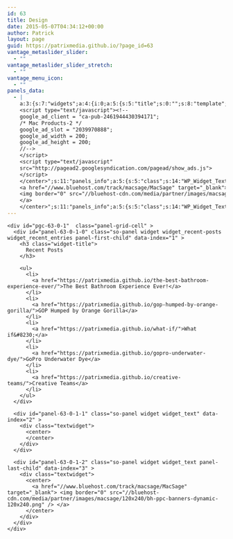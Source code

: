 ```yaml
---
id: 63
title: Design
date: 2015-05-07T04:34:12+00:00
author: Patrick
layout: page
guid: https://patrixmedia.github.io/?page_id=63
vantage_metaslider_slider:
  - ""
vantage_metaslider_slider_stretch:
  - ""
vantage_menu_icon:
  - ""
panels_data:
  - |
    a:3:{s:7:"widgets";a:4:{i:0;a:5:{s:5:"title";s:0:"";s:8:"template";s:8:"loop.php";s:5:"posts";s:100:"post_type=post&tax_query=category:design&orderby=date&order=DESC&posts_per_page=&sticky=&additional=";s:4:"more";b:0;s:11:"panels_info";a:6:{s:5:"class";s:34:"SiteOrigin_Panels_Widgets_PostLoop";s:3:"raw";b:0;s:4:"grid";i:0;s:4:"cell";i:0;s:2:"id";i:0;s:5:"style";a:1:{s:18:"background_display";s:4:"tile";}}}i:1;a:4:{s:5:"title";s:0:"";s:6:"number";i:5;s:9:"show_date";b:0;s:11:"panels_info";a:5:{s:5:"class";s:22:"WP_Widget_Recent_Posts";s:3:"raw";b:0;s:4:"grid";i:0;s:4:"cell";i:1;s:2:"id";i:1;}}i:2;a:4:{s:5:"title";s:0:"";s:4:"text";s:319:"<center>
    <script type="text/javascript"><!--
    google_ad_client = "ca-pub-2461944430394171";
    /* Mac Products-2 */
    google_ad_slot = "2039970888";
    google_ad_width = 200;
    google_ad_height = 200;
    //-->
    </script>
    <script type="text/javascript"
    src="http://pagead2.googlesyndication.com/pagead/show_ads.js">
    </script>
    </center>";s:11:"panels_info";a:5:{s:5:"class";s:14:"WP_Widget_Text";s:4:"grid";i:0;s:4:"cell";i:1;s:2:"id";i:2;s:5:"style";a:2:{s:27:"background_image_attachment";b:0;s:18:"background_display";s:4:"tile";}}s:6:"filter";b:0;}i:3;a:4:{s:5:"title";s:0:"";s:4:"text";s:253:"<center>
    <a href="//www.bluehost.com/track/macsage/MacSage" target="_blank">
    <img border="0" src="//bluehost-cdn.com/media/partner/images/macsage/120x240/bh-ppc-banners-dynamic-120x240.png">
    </a>
    </center>";s:11:"panels_info";a:5:{s:5:"class";s:14:"WP_Widget_Text";s:4:"grid";i:0;s:4:"cell";i:1;s:2:"id";i:3;s:5:"style";a:2:{s:27:"background_image_attachment";b:0;s:18:"background_display";s:4:"tile";}}s:6:"filter";b:0;}}s:5:"grids";a:1:{i:0;a:2:{s:5:"cells";i:2;s:5:"style";a:0:{}}}s:10:"grid_cells";a:2:{i:0;a:2:{s:4:"grid";i:0;s:6:"weight";d:0.67000000000000004;}i:1;a:2:{s:4:"grid";i:0;s:6:"weight";d:0.33000000000000002;}}}
---
```

<div id="pl-63"  class="panel-layout" >
  <div id="pg-63-0"  class="panel-grid panel-no-style" >
    <div id="pgc-63-0-0"  class="panel-grid-cell" >
    </div>
    
    <div id="pgc-63-0-1"  class="panel-grid-cell" >
      <div id="panel-63-0-1-0" class="so-panel widget widget_recent-posts widget_recent_entries panel-first-child" data-index="1" >
        <h3 class="widget-title">
          Recent Posts
        </h3>
        
        <ul>
          <li>
            <a href="https://patrixmedia.github.io/the-best-bathroom-experience-ever/">The Best Bathroom Experience Ever!</a>
          </li>
          <li>
            <a href="https://patrixmedia.github.io/gop-humped-by-orange-gorilla/">GOP Humped by Orange Gorilla</a>
          </li>
          <li>
            <a href="https://patrixmedia.github.io/what-if/">What if&#8230;</a>
          </li>
          <li>
            <a href="https://patrixmedia.github.io/gopro-underwater-dye/">GoPro Underwater Dye</a>
          </li>
          <li>
            <a href="https://patrixmedia.github.io/creative-teams/">Creative Teams</a>
          </li>
        </ul>
      </div>
      
      <div id="panel-63-0-1-1" class="so-panel widget widget_text" data-index="2" >
        <div class="textwidget">
          <center>
          </center>
        </div>
      </div>
      
      <div id="panel-63-0-1-2" class="so-panel widget widget_text panel-last-child" data-index="3" >
        <div class="textwidget">
          <center>
            <a href="//www.bluehost.com/track/macsage/MacSage" target="_blank"> <img border="0" src="//bluehost-cdn.com/media/partner/images/macsage/120x240/bh-ppc-banners-dynamic-120x240.png" /> </a>
          </center>
        </div>
      </div>
    </div>
  </div>
</div>